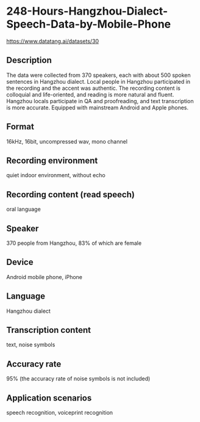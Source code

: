 # 248-Hours-Hangzhou-Dialect-Speech-Data-by-Mobile-Phone
https://www.datatang.ai/datasets/30

## Description
The data were collected from 370 speakers, each with about 500 spoken sentences in Hangzhou dialect. Local people in Hangzhou participated in the recording and the accent was authentic. The recording content is colloquial and life-oriented, and reading is more natural and fluent. Hangzhou locals participate in QA and proofreading, and text transcription is more accurate. Equipped with mainstream Android and Apple phones.

## Format
16kHz, 16bit, uncompressed wav, mono channel

## Recording environment
quiet indoor environment, without echo

## Recording content (read speech)
oral language

## Speaker
370 people from Hangzhou, 83% of which are female

## Device
Android mobile phone, iPhone

## Language
Hangzhou dialect

## Transcription content
text, noise symbols

## Accuracy rate
95% (the accuracy rate of noise symbols is not included)

## Application scenarios
speech recognition, voiceprint recognition
